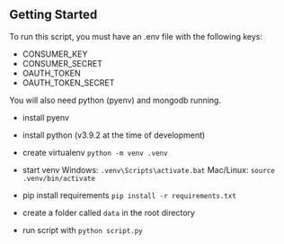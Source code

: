 ## Getting Started

To run this script, you must have an .env file with the following keys:
- CONSUMER_KEY
- CONSUMER_SECRET
- OAUTH_TOKEN
- OAUTH_TOKEN_SECRET

You will also need python (pyenv) and mongodb running.

- install pyenv
- install python (v3.9.2 at the time of development)

- create virtualenv `python -m venv .venv`

- start venv
Windows: `.venv\Scripts\activate.bat`
Mac/Linux: `source .venv/bin/activate`

- pip install requirements
`pip install -r requirements.txt`

- create a folder called `data` in the root directory
- run script with `python script.py`
